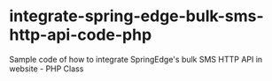 integrate-spring-edge-bulk-sms-http-api-code-php
================================================

Sample code of how to integrate SpringEdge's bulk SMS HTTP API in website - PHP Class
